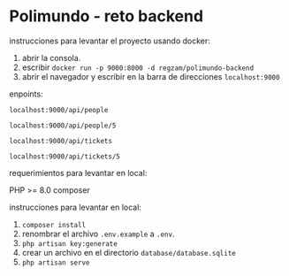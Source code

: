 # Polimundo - reto backend

instrucciones para levantar el proyecto usando docker:

1. abrir la consola.
2. escribir ```docker run -p 9000:8000 -d regzam/polimundo-backend```
3. abrir el navegador y escribir en la barra de direcciones ```localhost:9000```

enpoints:

```localhost:9000/api/people```

```localhost:9000/api/people/5```

```localhost:9000/api/tickets```

```localhost:9000/api/tickets/5```


requerimientos para levantar en local:

PHP >= 8.0
composer

instrucciones para levantar en local:
1. ```composer install```
2. renombrar el archivo ```.env.example``` a ```.env```.
3. ```php artisan key:generate```
4. crear un archivo en el directorio ```database/database.sqlite```
1. ```php artisan serve```



